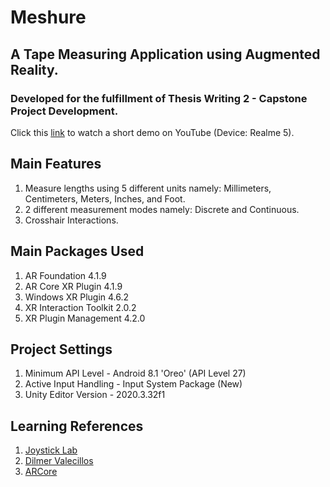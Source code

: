 # Meshure
## A Tape Measuring Application using Augmented Reality.
### Developed for the fulfillment of Thesis Writing 2 - Capstone Project Development.

Click this [link](https://youtu.be/79uq5OjmpJQ) to watch a short demo on YouTube (Device: Realme 5).

## Main Features
1. Measure lengths using 5 different units namely: Millimeters, Centimeters, Meters, Inches, and Foot.
2. 2 different measurement modes namely: Discrete and Continuous.
3. Crosshair Interactions.

## Main Packages Used
1. AR Foundation 4.1.9
2. AR Core XR Plugin 4.1.9
3. Windows XR Plugin 4.6.2
4. XR Interaction Toolkit 2.0.2
5. XR Plugin Management 4.2.0

## Project Settings
1. Minimum API Level - Android 8.1 'Oreo' (API Level 27)
2. Active Input Handling - Input System Package (New)
3. Unity Editor Version - 2020.3.32f1

## Learning References
1. [Joystick Lab](https://www.youtube.com/c/JoystickLab)
2. [Dilmer Valecillos](https://www.youtube.com/c/DilmerV)
3. [ARCore](https://developers.google.com/ar)


